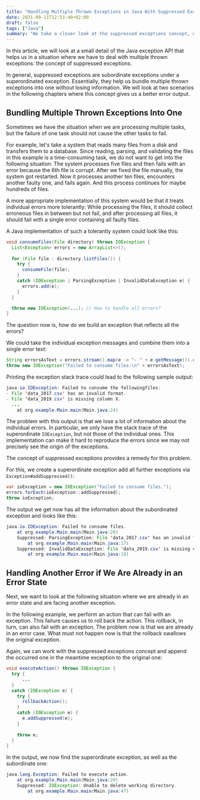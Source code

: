 ```yaml
---
title: "Handling Multiple Thrown Exceptions in Java With Suppressed Exceptions"
date: 2021-09-11T12:53:40+02:00
draft: false
tags: ["Java"]
summary: "We take a closer look at the suppressed exceptions concept, which is a detail of the Java Exception API with which we can add subordinate exceptions into a superordinate one."
---
```


In this article, we will look at a small detail of the Java exception API that helps us in a situation where we have to deal with multiple thrown exceptions: the concept of suppressed exceptions.

In general, suppressed exceptions are subordinate exceptions under a superordinated exception. Essentially, they help us bundle multiple thrown exceptions into one without losing information. We will look at two scenarios in the following chapters where this concept gives us a better error output.

## Bundling Multiple Thrown Exceptions Into One

Sometimes we have the situation when we are processing multiple tasks, but the failure of one task should not cause the other tasks to fail.

For example, let's take a system that reads many files from a disk and transfers them to a database. Since reading, parsing, and validating the files in this example is a time-consuming task, we do not want to get into the following situation: The system processes five files and then fails with an error because the 6th file is corrupt. After we fixed the file manually, the system got restarted. Now it processes another ten files, encounters another faulty one, and fails again. And this process continues for maybe hundreds of files.

A more appropriate implementation of this system would be that it treats individual errors more tolerantly: While processing the files, it should collect erroneous files in between but not fail, and after processing all files, it should fail with a single error containing all faulty files. 

A Java implementation of such a tolerantly system could look like this:

```java
void consumeFiles(File directory) throws IOException {
  List<Exception> errors = new ArrayList<>();
  
  for (File file : directory.listFiles()) {
    try {
      consumeFile(file);
    }
    catch (IOException | ParsingException | InvalidDataException e) {
      errors.add(e);
    }
  }

  throw new IOException(...); // How to handle all errors?
}
```

The question now is, how do we build an exception that reflects all the errors?

We could take the individual exception messages and combine them into a single error text:

```java
String errorsAsText = errors.stream().map(e -> "- " + e.getMessage()).collect(Collectors.joining("\n"));
throw new IOException("Failed to consume files:\n" + errorsAsText);
```

Printing the exception stack trace could lead to the following sample output:

```java
java.io.IOException: Failed to consume the followingfiles:
- File 'data_2017.csv' has an invalid format.
- File 'data_2019.csv' is missing column X.
  ...
	at org.example.Main.main(Main.java:24)
```

The problem with this output is that we lose a lot of information about the individual errors. In particular, we only have the stack trace of the superordinate `IOException`, but not those of the individual ones. This implementation can make it hard to reproduce the errors since we may not precisely see the origin of the exceptions.

The concept of suppressed exceptions provides a remedy for this problem.

For this, we create a superordinate exception add all further exceptions via `Exception#addSuppressed()`:

```java
var ioException = new IOException("Failed to consume files.");
errors.forEach(ioException::addSuppressed);
throw ioException;
```

The output we get now has all the information about the subordinated exception and looks like this:

```java
java.io.IOException: Failed to consume files.
	at org.example.Main.main(Main.java:20)
	Suppressed: ParsingException: File 'data_2017.csv' has an invalid format.
		at org.example.Main.main(Main.java:17)
	Suppressed: InvalidDataException: File 'data_2019.csv' is missing column X.
		at org.example.Main.main(Main.java:18)
```

## Handling Another Error if We Are Already in an Error State

Next, we want to look at the following situation where we are already in an error state and are facing another exception.

In the following example, we perform an action that can fail with an exception. This failure causes us to roll back the action. This rollback, in turn, can also fail with an exception. The problem now is that we are already in an error case. What must not happen now is that the rollback swallows the original exception.

Again, we can work with the suppressed exceptions concept and append the occurred one in the meantime exception to the original one:

```java {hl_lines=[10]}
void executeAction() throws IOException {    
  try {
      ...
  }
  catch (IOException e) {
    try {
      rollbackAction();
    }
    catch (IOException e) {
      e.addSuppressed(e);
    }
    
    throw e;
  }
}
```

In the output, we now find the superordinate exception, as well as the subordinate one:

```java
java.lang.Exception: Failed to execute action.
	at org.example.Main.main(Main.java:20)
	Suppressed: IOException: Unable to delete working directory.
		at org.example.Main.main(Main.java:47)
```